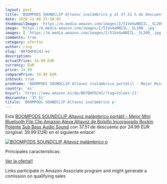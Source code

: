 ```yaml
---
layout: post
title: 'BOOMPODS SOUNDCLIP Altavoz inalámbrico p al 37.51 % de descuento'
date: 2020-12-08 15:58:03
thumbnailImage: 'https://m.media-amazon.com/images/I/51VeXwNNIIL._SL200_.jpg'
image: 'https://m.media-amazon.com/images/I/51VeXwNNIIL._SL200_.jpg'
images: [ 'https://m.media-amazon.com/images/I/51VeXwNNIIL._SL200_.jpg' ]
comments: true
category: ofertas
author: ring
slug: 'B07QHF6CHJ-es'
description:
actualPrice: 24.99 EUR
currency: EUR
price: 24.99
comparePrice: 39.99 EUR
inStock: true
prodname: 'BOOMPODS SOUNDCLIP Altavoz inalámbrico portátil - Mejor Mini Bluetooth Flip Clip Amazon Alexa Altavoz de Bolsillo Incorporado Rockin Potente Sub Bass Audio Sound'
country: 'es'
buyurl: 'https://www.amazon.es/dp/B07QHF6CHJ/?tag=tolees-21'
descuento: '37.51'
titulo: 'BOOMPODS SOUNDCLIP Altavoz inalámbrico p'
---
```


Está [BOOMPODS SOUNDCLIP Altavoz inalámbrico portátil - Mejor Mini Bluetooth Flip Clip Amazon Alexa Altavoz de Bolsillo Incorporado Rockin Potente Sub Bass Audio Sound](https://www.amazon.es/dp/B07QHF6CHJ/?tag=tolees-21) con 37.51 de descuento por 24.99 EUR (original: 39.99 EUR) en el siguiente enlace!

[![BOOMPODS SOUNDCLIP Altavoz inalámbrico p](https://m.media-amazon.com/images/I/51VeXwNNIIL._SL200_.jpg)](https://www.amazon.es/dp/B07QHF6CHJ/?tag=tolees-21)

Principales características:


[Ver la oferta!!](https://www.amazon.es/dp/B07QHF6CHJ/?tag=tolees-21)

Links participate in Amazon Associate program and might generate a comission on qualifying sales


